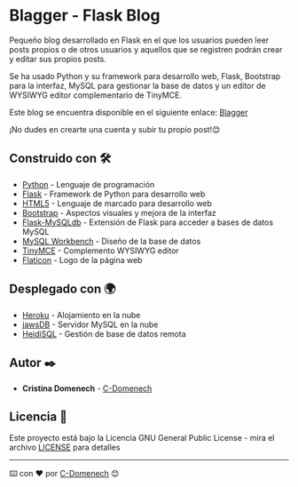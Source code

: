 # Blagger - Flask Blog

Pequeño blog desarrollado en Flask en el que los usuarios pueden leer posts propios o de otros usuarios y aquellos que se registren podrán crear y editar sus propios posts. 

Se ha usado Python y su framework para desarrollo web, Flask, Bootstrap para la interfaz, MySQL para gestionar la base de datos y un editor de WYSIWYG editor complementario de TinyMCE.

Este blog se encuentra disponible en el siguiente enlace: [Blagger](https://blagger.herokuapp.com/)

¡No dudes en crearte una cuenta y subir tu propio post!😊

## Construido con 🛠️

* [Python](https://www.python.org/) - Lenguaje de programación
* [Flask](https://flask.palletsprojects.com/en/1.1.x/) - Framework de Python para desarrollo web
* [HTML5](https://es.wikipedia.org/wiki/HTML) - Lenguaje de marcado para desarrollo web
* [Bootstrap](https://getbootstrap.com/) - Aspectos visuales y mejora de la interfaz
* [Flask-MySQLdb](https://flask-mysqldb.readthedocs.io/en/latest/) - Extensión de Flask para acceder a bases de datos MySQL
* [MySQL Workbench](https://www.mysql.com/products/workbench/) - Diseño de la base de datos
* [TinyMCE](https://www.tiny.cloud/) - Complemento WYSIWYG editor
* [Flaticon](www.flaticon.es) - Logo de la página web

## Desplegado con 🌍

* [Heroku](https://www.heroku.com/) - Alojamiento en la nube
* [jawsDB](https://www.jawsdb.com/) - Servidor MySQL en la nube
* [HeidiSQL](https://www.heidisql.com/) - Gestión de base de datos remota

## Autor ✒️

* **Cristina Domenech** - [C-Domenech](https://www.linkedin.com/in/c-domenech/)

## Licencia 📄

Este proyecto está bajo la Licencia GNU General Public License - mira el archivo [LICENSE](LICENSE) para detalles

---

⌨️ con ❤️ por [C-Domenech](https://github.com/C-Domenech) 😊


